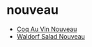 # nouveau

 * [Coq Au Vin Nouveau](../../index/c/coq-au-vin-nouveau-41.json)
 * [Waldorf Salad Nouveau](../../index/w/waldorf-salad-nouveau.json)
